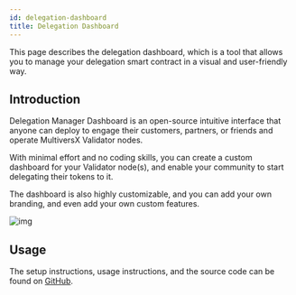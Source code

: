 ```yaml
---
id: delegation-dashboard
title: Delegation Dashboard
---
```


[comment]: # (mx-abstract)

This page describes the delegation dashboard, which is a tool that allows you to manage your delegation smart contract in a visual and user-friendly way.

[comment]: # (mx-context-auto)

## **Introduction**

Delegation Manager Dashboard is an open-source intuitive interface that anyone can deploy to engage their customers, partners, or friends and operate MultiversX Validator nodes.

With minimal effort and no coding skills, you can create a custom dashboard for your Validator node(s), and enable your community to start delegating their tokens to it.

The dashboard is also highly customizable, and you can add your own branding, and even add your own custom features.

![img](/validators/delegation-dashboard.png)

[comment]: # (mx-context-auto)

## **Usage**

The setup instructions, usage instructions, and the source code can be found on [GitHub](https://github.com/multiversx/mx-delegation-dapp).
